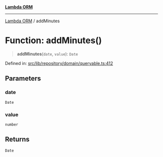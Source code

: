 [**Lambda ORM**](../README.md)

***

[Lambda ORM](../README.md) / addMinutes

# Function: addMinutes()

> **addMinutes**(`date`, `value`): `Date`

Defined in: [src/lib/repository/domain/queryable.ts:412](https://github.com/lambda-orm/lambdaorm-base/blob/5f10bdc7d0f008296efbcbe89bc2bf1ed03aaaef/src/lib/repository/domain/queryable.ts#L412)

## Parameters

### date

`Date`

### value

`number`

## Returns

`Date`
